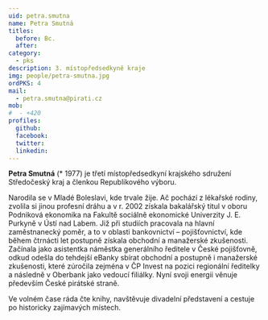 ```yaml
---
uid: petra.smutna
name: Petra Smutná
titles:
  before: Bc. 
  after:
category:
  - pks
description: 3. místopředsedkyně kraje
img: people/petra-smutna.jpg
ordPKS: 4
mail:
  - petra.smutna@pirati.cz
mob:
#  - +420 
profiles:
  github:
  facebook:
  twitter:
  linkedin:
---
```


**Petra Smutná** (* 1977) je třetí místopředsedkyní krajského sdružení Středočeský kraj a členkou Republikového výboru.

Narodila se v Mladé Boleslavi, kde trvale žije. Ač pochází z lékařské rodiny, zvolila si jinou profesní dráhu a v r. 2002 získala bakalářský titul v oboru Podniková ekonomika na Fakultě sociálně ekonomické Univerzity J. E. Purkyně v Ústí nad Labem. Již při studiích pracovala na hlavní zaměstnanecký poměr, a to v oblasti bankovnictví – pojišťovnictví, kde během čtrnácti let postupně získala obchodní a manažerské zkušenosti. Začínala jako asistentka náměstka generálního ředitele v České pojišťovně, odkud odešla do tehdejší eBanky sbírat obchodní a postupně i manažerské zkušenosti, které zúročila zejména v ČP Invest na pozici regionální ředitelky a následně v Oberbank jako vedoucí filiálky. Nyní svoji energii věnuje především České pirátské straně.

Ve volném čase ráda čte knihy, navštěvuje divadelní představení a cestuje po historicky zajímavých místech. 

